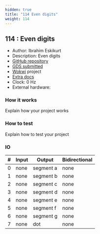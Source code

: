 ```yaml
---
hidden: true
title: "114 Even digits"
weight: 114
---
```


## 114 : Even digits

* Author: Ibrahim Eskikurt
* Description: Even digits
* [GitHub repository](https://github.com/ieskikurt/TinytapeoutIE)
* [GDS submitted](https://github.com/ieskikurt/TinytapeoutIE/actions/runs/5615161486)
* [Wokwi](https://wokwi.com/projects/370796071922577409) project
* [Extra docs]()
* Clock: 0 Hz
* External hardware: 



### How it works

Explain how your project works


### How to test

Explain how to test your project


### IO

| # | Input        | Output       | Bidirectional      |
|---|--------------|--------------| -------------------|
| 0 | none  | segment a | none |
| 1 | none  | segment b | none |
| 2 | none  | segment c | none |
| 3 | none  | segment d | none |
| 4 | none  | segment e | none |
| 5 | none  | segment f | none |
| 6 | none  | segment g | none |
| 7 | none  | dot | none |
